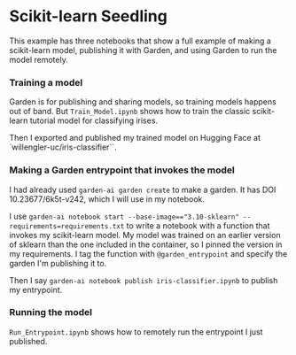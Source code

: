 # Scikit-learn Seedling

This example has three notebooks that show a full example of making a scikit-learn model, publishing it with Garden, and using Garden to run the model remotely.

### Training a model

Garden is for publishing and sharing models, so training models happens out of band. But `Train_Model.ipynb` shows how to train the classic scikit-learn tutorial model for classifying irises.

Then I exported and published my trained model on Hugging Face at `willengler-uc/iris-classifier``.

### Making a Garden entrypoint that invokes the model

I had already used `garden-ai garden create` to make a garden. It has DOI 10.23677/6k5t-v242, which I will use in my notebook.

I use `garden-ai notebook start --base-image=="3.10-sklearn" --requirements=requirements.txt` to write a notebook with a function that invokes my scikit-learn model. My model was trained on an earlier version of sklearn than the one included in the container, so I pinned the version in my requirements. I tag the function with `@garden_entrypoint` and specify the garden I'm publishing it to.

Then I say `garden-ai notebook publish iris-classifier.ipynb` to publish my entrypoint.

### Running the model

`Run_Entrypoint.ipynb` shows how to remotely run the entrypoint I just published.